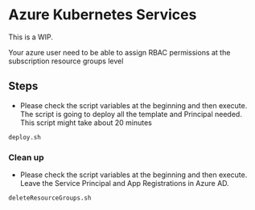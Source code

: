 # Azure Kubernetes Services

This is a WIP.

Your azure user need to be able to assign RBAC permissions at the subscription resource groups level

## Steps

- Please check the script variables at the beginning and then execute. The script is going to deploy all the template and Principal needed.  
  This script might take about 20 minutes

`deploy.sh`

### Clean up

- Please check the script variables at the beginning and then execute. Leave the Service Principal and App Registrations in Azure AD.

`deleteResourceGroups.sh`
